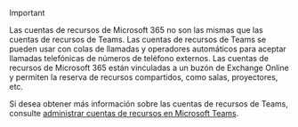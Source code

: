 > [!IMPORTANT]
> Las cuentas de recursos de Microsoft 365 no son las mismas que las cuentas de recursos de Teams. Las cuentas de recursos de Teams se pueden usar con colas de llamadas y operadores automáticos para aceptar llamadas telefónicas de números de teléfono externos. Las cuentas de recursos de Microsoft 365 están vinculadas a un buzón de Exchange Online y permiten la reserva de recursos compartidos, como salas, proyectores, etc.
>
> Si desea obtener más información sobre las cuentas de recursos de Teams, consulte [administrar cuentas de recursos en Microsoft Teams](../manage-resource-accounts.md).
